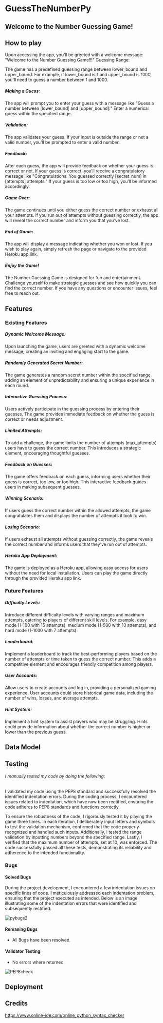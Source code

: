 # GuessTheNumberPy

## Welcome to the Number Guessing Game!


## How to play 

Upon accessing the app, you'll be greeted with a welcome message: "Welcome to the Number Guessing Game!!!"
Guessing Range:

The game has a predefined guessing range between lower_bound and upper_bound.
For example, if lower_bound is 1 and upper_bound is 1000, you'll need to guess a number between 1 and 1000.

##### Making a Guess:
The app will prompt you to enter your guess with a message like "Guess a number between [lower_bound] and [upper_bound]:"
Enter a numerical guess within the specified range.

##### Validation:
The app validates your guess. If your input is outside the range or not a valid number, you'll be prompted to enter a valid number.

##### Feedback:
After each guess, the app will provide feedback on whether your guess is correct or not.
If your guess is correct, you'll receive a congratulatory message like "Congratulations! You guessed correctly [secret_num] in [attempts] attempts."
If your guess is too low or too high, you'll be informed accordingly.

##### Game Over:
The game continues until you either guess the correct number or exhaust all your attempts.
If you run out of attempts without guessing correctly, the app will reveal the correct number and inform you that you've lost.

##### End of Game:
The app will display a message indicating whether you won or lost.
If you wish to play again, simply refresh the page or navigate to the provided Heroku app link.

##### Enjoy the Game!
The Number Guessing Game is designed for fun and entertainment. Challenge yourself to make strategic guesses and see how quickly you can find the correct number. If you have any questions or encounter issues, feel free to reach out.
## Features 

### Existing Features 

##### Dynamic Welcome Message:
Upon launching the game, users are greeted with a dynamic welcome message, creating an inviting and engaging start to the game.

##### Randomly Generated Secret Number:
The game generates a random secret number within the specified range, adding an element of unpredictability and ensuring a unique experience in each round.

##### Interactive Guessing Process:
Users actively participate in the guessing process by entering their guesses. The game provides immediate feedback on whether the guess is correct or needs adjustment.

##### Limited Attempts:
To add a challenge, the game limits the number of attempts (max_attempts) users have to guess the correct number. This introduces a strategic element, encouraging thoughtful guesses.

##### Feedback on Guesses:
The game offers feedback on each guess, informing users whether their guess is correct, too low, or too high. This interactive feedback guides users in making subsequent guesses.

##### Winning Scenario:
If users guess the correct number within the allowed attempts, the game congratulates them and displays the number of attempts it took to win.

##### Losing Scenario:
If users exhaust all attempts without guessing correctly, the game reveals the correct number and informs users that they've run out of attempts.

##### Heroku App Deployment:
The game is deployed as a Heroku app, allowing easy access for users without the need for local installation. Users can play the game directly through the provided Heroku app link.

### Future Features 

##### Difficulty Levels:
Introduce different difficulty levels with varying ranges and maximum attempts, catering to players of different skill levels. For example, easy mode (1-100 with 15 attempts), medium mode (1-500 with 10 attempts), and hard mode (1-1000 with 7 attempts).

##### Leaderboard:
Implement a leaderboard to track the best-performing players based on the number of attempts or time taken to guess the correct number. This adds a competitive element and encourages friendly competition among players.

##### User Accounts:
Allow users to create accounts and log in, providing a personalized gaming experience. User accounts could store historical game data, including the number of wins, losses, and average attempts.

##### Hint System:
Implement a hint system to assist players who may be struggling. Hints could provide information about whether the correct number is higher or lower than the previous guess.

## Data Model 

## Testing 

###### I manually tested my code by doing the following: 

I validated my code using the PEP8 standard and successfully resolved the identified indentation errors. During the coding process, I encountered issues related to indentation, which have now been rectified, ensuring the code adheres to PEP8 standards and functions correctly.

To ensure the robustness of the code, I rigorously tested it by playing the game three times. In each iteration, I deliberately input letters and symbols to test the validation mechanism, confirmed that the code properly recognized and handled such inputs. Additionally, I tested the range validation by inputting numbers beyond the specified range. Lastly, I verified that the maximum number of attempts, set at 10, was enforced. The code successfully passed all these tests, demonstrating its reliability and adherence to the intended functionality.

### Bugs

#### Solved Bugs 
During the project development, I encountered a few indentation issues on specific lines of code. I meticulously addressed each indentation problem, ensuring that the project executed as intended. Below is an image illustrating some of the indentation errors that were identified and subsequently rectified.

![pybugs2](https://github.com/webzz99/GuessTheNumberPy/assets/11245795/92a75e81-50b2-4951-b471-595143757f1b)

#### Remaning Bugs 
* All Bugs have been resolved. 

#### Validator Testing 

* No errors where returned

![PEP8check](https://github.com/webzz99/GuessTheNumberPy/assets/11245795/26a8529b-c24f-404d-8e7d-4ffc014aebb3)

## Deployment 

## Credits 

https://www.online-ide.com/online_python_syntax_checker

